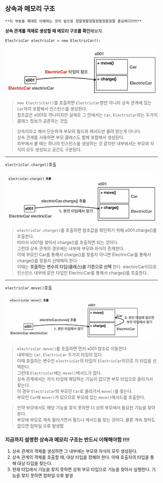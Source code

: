 ## 상속과 메모리 구조
`**이 부분을 제대로 이해하는 것이 앞으로 정말정말정말정말정말정말 중요하다‼️‼️‼️**`

**상속 관계를 객체로 생성할 때 메모리 구조를 확인**해보자.

```
ElectricCar electricCar = new ElectricCar();
```
<img src="./img1.png" alt="상속 이미지1">

> `new ElectricCar()`를 호출하면 `ElectricCar`뿐만 아니라 상속 관계에 있는 `Car`까지 포함해서 인스턴스를 생성한다.  
참조값은 x001로 하나이지만 실제로 그 안에서는 `Car`, `ElectricCar`라는 두가지 클래스 정보가 공존하는 것임 

> 상속이라고 해서 단순하게 부모의 필드와 메서드만 물려 받는게 아니다.  
상속 관계를 사용하면 부모 클래스도 함께 포함해서 생성된다.  
외부에서 볼 때는 하나의 인스턴스를 생성하는 것 같지만 내부에서는 부모와 자식이 모두 생성되고 공간도 구분된다. 

- - -
`electricCar.charge()`호출 

<img src="./img2.png" alt="상속 이미지2">

> `electricCar.charge()`를 호출하면 참조값을 확인하기 위해 x001.charge()를 호출한다.  
    따라서 x001을 찾아서 charge()를 호출하면 되는 것이다.  
> 그런데 상속 관계의 경우에는 내부에 부모와 자식이 존재한다.  
    이때 부모인 Car를 통해서 charge()를 찾을지 아니면 ElectricCar를 통해서 charge()를 찾을지 선택해야 한다.  
> 이때는 **호출하는 변수의 타입(클래스)을 기준으로 선택** 한다.
    electricCar이므로 인스턴스 내부에 같은 타입인 ElectricCar를 통해서 charge()를 호출한다.

- - -
`electricCar.move()`호출

<img src="./img3.png" alt="상속 이미지3">

> `electricCar.move()`를 호출하면 먼저 x001 참조로 이동한다.  
    내부에는 `Car`, `ElectricCar` 두가지 타입이 있다.  
    이때 호출하는 변수인 `electricCar`의 타입이 `ElectricCar`이므로 이 타입을 선택한다.  
> 그런데 `ElectricCar`에는 `move()`메서드가 없다.  
    상속 관계에서는 자식 타입에 해당하는 기능이 없으면 부모 타입으로 올라가서 찾는다.  
    이 경우 `ElectricCar`의 부모인 `Car`로 올라가서 `move()`를 찾는다.  
    부모인 `Car`에 `move()`가 있으므로 부모에 있는 `move()`메서드를 호출한다.  

>  만약 부모에서도 해당 기능을 찾지 못하면 더 상위 부모에서 필요한 기능을 찾아본다.  
    부모에 부모로 계속 올라가면서 필드나 메서드를 찾는 것이다. 물론 계속 찾아도 없으면 컴파일 오류 발생함  

### 지금까지 설명한 상속과 메모리 구조는 반드시 이해해야함 ️️️‼️️‼️  
1. 상속 관계의 객체를 생성하면 그 내부에는 부모와 자식이 모두 생성된다.  
2. 상속 관계의 객체를 호출할 때, 대상 타입을 정해야 한다. 이때 호출자의 타입을 통해 대상 타입을 찾는다.  
3. 현재 타입에서 기능을 찾지 못하면 상위 부모 타입으로 기능을 찾아서 실행한다. 기능을 찾지 못하면 컴파일 오류 발생 